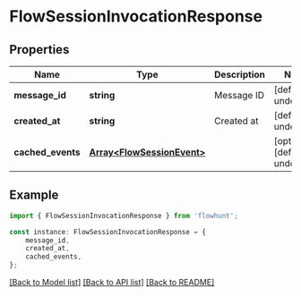 # FlowSessionInvocationResponse


## Properties

Name | Type | Description | Notes
------------ | ------------- | ------------- | -------------
**message_id** | **string** | Message ID | [default to undefined]
**created_at** | **string** | Created at | [default to undefined]
**cached_events** | [**Array&lt;FlowSessionEvent&gt;**](FlowSessionEvent.md) |  | [optional] [default to undefined]

## Example

```typescript
import { FlowSessionInvocationResponse } from 'flowhunt';

const instance: FlowSessionInvocationResponse = {
    message_id,
    created_at,
    cached_events,
};
```

[[Back to Model list]](../README.md#documentation-for-models) [[Back to API list]](../README.md#documentation-for-api-endpoints) [[Back to README]](../README.md)
